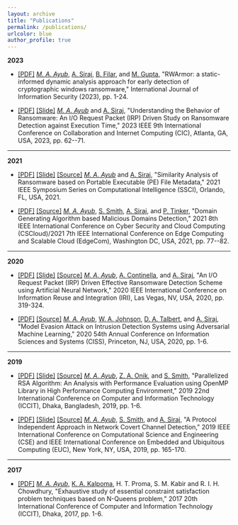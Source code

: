 ```yaml
---
layout: archive
title: "Publications"
permalink: /publications/
urlcolor: blue
author_profile: true
---
```


**2023**
* [[PDF]](../files/rwarmor_authors_copy.pdf) _[M. A. Ayub](https://scholar.google.com/citations?user=xRr78bIAAAAJ)_, [A. Siraj](https://scholar.google.com/citations?user=DcXiy0AAAAAJ), [B. Filar](https://scholar.google.com/citations?user=OLcliSsAAAAJ&hl=en), and [M. Gupta](https://scholar.google.com/citations?user=acSa1DYAAAAJ&hl=en), "RWArmor: a static-informed dynamic analysis approach for early detection of cryptographic windows ransomware," International Journal of Information Security (2023), pp. 1-24.

* [[PDF]](../files/ayub_et_al_2023_understanding.pdf) [[Slide]](ayub_et_al_2023_understanding_presentation.pdf) _[M. A. Ayub](https://scholar.google.com/citations?user=xRr78bIAAAAJ)_ and [A. Siraj](https://scholar.google.com/citations?user=DcXiy0AAAAAJ), "Understanding the Behavior of Ransomware: An I/O Request Packet (IRP) Driven Study on Ransomware Detection against Execution Time," 2023 IEEE 9th International Conference on Collaboration and Internet Computing (CIC), Atlanta, GA, USA, 2023, pp. 62--71.

---

**2021**
* [[PDF]](../files/Authors_Copy_Static_Ransomware_Analysis.pdf) [[Slide]](../files/IEEE_SSCI_2021_Presentation.pdf) [[Source]](https://github.com/AhsanAyub/static_ransomware_analysis) _[M. A. Ayub](https://scholar.google.com/citations?user=xRr78bIAAAAJ)_ and [A. Siraj](https://scholar.google.com/citations?user=DcXiy0AAAAAJ), "Similarity Analysis of Ransomware based on Portable Executable (PE) File Metadata," 2021 IEEE Symposium Series on Computational Intelligence (SSCI), Orlando, FL, USA, 2021.

* [[PDF]](../files/MAA_SS_AS_PT_Domain_Generating_Algorithm_Based_Malicious_Domains_Detection.pdf) [[Source]](https://github.com/AhsanAyub/malicious_domains_dga_detection) _[M. A. Ayub](https://scholar.google.com/citations?user=xRr78bIAAAAJ)_, [S. Smith](https://www.linkedin.com/in/steven-smith-79bb94140), [A. Siraj](https://scholar.google.com/citations?user=DcXiy0AAAAAJ), and [P. Tinker](https://www.linkedin.com/in/pauljtinker/), "Domain Generating Algorithm based Malicious Domains Detection," 2021 8th IEEE International Conference on Cyber Security and Cloud Computing (CSCloud)/2021 7th IEEE International Conference on Edge Computing and Scalable Cloud (EdgeCom), Washington DC, USA, 2021, pp. 77--82.

---

**2020**
* [[PDF]](../files/Authors_Copy_An_IO_Request_Packet_(IRP)_Driven_Effective_Ransomware_Detection_Scheme_using_Artificial_Neural_Network.pdf) [[Slide]](../files/IEEE_IRI_2020_Ahsan_Ayub_An_I_O_Request_Packet_(IRP)_Driven_Effective_Ransomware_Detection_Scheme_using_Artificial_Neural_Network.pdf) [[Source]](https://github.com/AhsanAyub/irp-logs-mining) _[M. A. Ayub](https://scholar.google.com/citations?user=xRr78bIAAAAJ)_, [A. Continella](https://scholar.google.it/citations?user=U3IPwFYAAAAJ&hl=e), and [A. Siraj](https://scholar.google.com/citations?user=DcXiy0AAAAAJ), "An I/O Request Packet (IRP) Driven Effective Ransomware Detection Scheme using Artificial Neural Network," 2020 IEEE International Conference on Information Reuse and Integration (IRI), Las Vegas, NV, USA, 2020, pp. 319-324. 

* [[PDF]](../files/Authors_Copy_Model_Evasion_Attack_on_Intrusion_Detection_Systems_using_Adversarial_Machine_Learning.pdf) [[Source]](https://github.com/AhsanAyub/adversarial_ml_ids) _[M. A. Ayub](https://scholar.google.com/citations?user=xRr78bIAAAAJ)_, [W. A. Johnson](https://scholar.google.com/citations?user=tWMqR5gAAAAJ), [D. A. Talbert](https://scholar.google.com/citations?user=p-PV344AAAAJ), and [A. Siraj](https://scholar.google.com/citations?user=DcXiy0AAAAAJ), "Model Evasion Attack on Intrusion Detection Systems using Adversarial Machine Learning," 2020 54th Annual Conference on Information Sciences and Systems (CISS), Princeton, NJ, USA, 2020, pp. 1-6.

---

**2019**
* [[PDF]](../files/PID6235867.pdf) [[Slide]](../files/ICCIT_2019_RSA_Parallelization.pdf) [[Source]](https://github.com/AhsanAyub/RSA_Parallelization) _[M. A. Ayub](https://scholar.google.com/citations?user=xRr78bIAAAAJ)_, [Z. A. Onik](https://www.linkedin.com/in/zishanahmedonik), and [S. Smith](https://www.linkedin.com/in/steven-smith-79bb94140), "Parallelized RSA Algorithm: An Analysis with Performance Evaluation using OpenMP Library in High Performance Computing Environment," 2019 22nd International Conference on Computer and Information Technology (ICCIT), Dhaka, Bangladesh, 2019, pp. 1-6.

* [[PDF]](../files/Authors_Copy_Paper_91_IEEE_CSE_2019.pdf) [[Slide]](../files/IEEE_CSE_2019_Conference_Presentation.pdf) [[Source]](https://github.com/AhsanAyub/NetworkCovertChannel) _[M. A. Ayub](https://scholar.google.com/citations?hl=en&user=xRr78bIAAAAJ)_, [S. Smith](https://www.linkedin.com/in/steven-smith-79bb94140), and [A. Siraj](https://scholar.google.com/citations?user=DcXiy0AAAAAJ&hl=en&oi=ao), "A Protocol Independent Approach in Network Covert Channel Detection," 2019 IEEE International Conference on Computational Science and Engineering (CSE) and IEEE International Conference on Embedded and Ubiquitous Computing (EUC), New York, NY, USA, 2019, pp. 165-170.

---

**2017**
* [[PDF]](https://ieeexplore.ieee.org/stamp/stamp.jsp?arnumber=8281850) _[M. A. Ayub](https://scholar.google.com/citations?hl=en&user=xRr78bIAAAAJ)_, [K. A. Kalpoma](https://scholar.google.com/citations?user=c-hjYaUAAAAJ&hl=en), H. T. Proma, S. M. Kabir and R. I. H. Chowdhury, "Exhaustive study of essential constraint satisfaction problem techniques based on N-Queens problem," 2017 20th International Conference of Computer and Information Technology (ICCIT), Dhaka, 2017, pp. 1-6.
